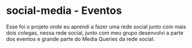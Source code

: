 # social-media - Eventos
Esse foi o projeto onde eu aprendi a fazer uma rede social junto com mais dois colegas, nessa rede social, junto com meu grupo desenvolvi a parte dos eventos e grande parte do Media Queries da rede social. 
